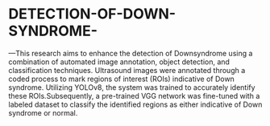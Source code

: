 # DETECTION-OF-DOWN-SYNDROME-
 —This research aims to enhance the detection of Downsyndrome using a combination of automated image annotation, object detection, and classification techniques. Ultrasound images were annotated through a coded process to mark regions of interest (ROIs) indicative of Down syndrome. Utilizing YOLOv8, the system was trained to accurately identify these ROIs.Subsequently, a pre-trained VGG network was fine-tuned with a labeled dataset to classify the identified regions as either indicative of Down syndrome or normal.
